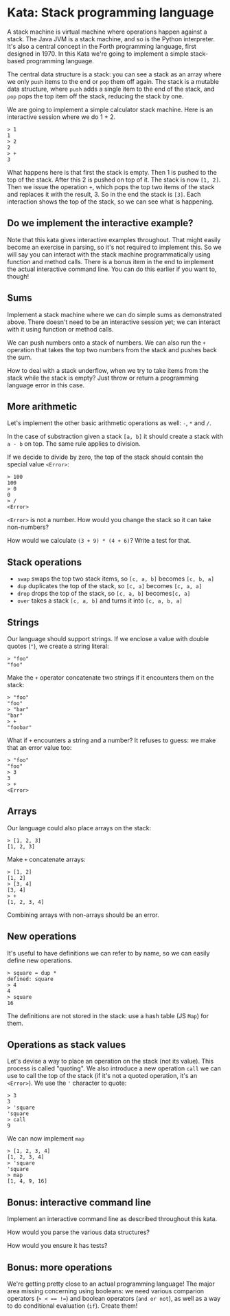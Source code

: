 # Kata: Stack programming language

A stack machine is virtual machine where operations happen against a stack. The
Java JVM is a stack machine, and so is the Python interpreter. It's also a
central concept in the Forth programming language, first designed in 1970. In
this Kata we're going to implement a simple stack-based programming language.

The central data structure is a stack: you can see a stack as an array where we
only `push` items to the end or `pop` them off again. The stack is a mutable
data structure, where `push` adds a single item to the end of the stack, and
`pop` pops the top item off the stack, reducing the stack by one.

We are going to implement a simple calculator stack machine. Here is an
interactive session where we do 1 + 2.

```
> 1
1
> 2
2
> +
3
```

What happens here is that first the stack is empty. Then 1 is pushed to the top
of the stack. After this 2 is pushed on top of it. The stack is now `[1, 2]`.
Then we issue the operation `+`, which pops the top two items of the stack and
replaces it with the result, 3. So in the end the stack is `[3]`. Each
interaction shows the top of the stack, so we can see what is happening.

## Do we implement the interactive example?

Note that this kata gives interactive examples throughout. That might easily
become an exercise in parsing, so it's not required to implement this. So we
will say you can interact with the stack machine programmatically using
function and method calls. There is a bonus item in the end to implement the
actual interactive command line. You can do this earlier if you want to,
though!

## Sums

Implement a stack machine where we can do simple sums as demonstrated above.
There doesn't need to be an interactive session yet; we can interact with it
using function or method calls.

We can push numbers onto a stack of numbers. We can also run the `+` operation
that takes the top two numbers from the stack and pushes back the sum.

How to deal with a stack underflow, when we try to take items from the stack
while the stack is empty? Just throw or return a programming language error in
this case.

## More arithmetic

Let's implement the other basic arithmetic operations as well: `-`, `*` and
`/`.

In the case of substraction given a stack `[a, b]` it should create a stack
with `a - b` on top. The same rule applies to division.

If we decide to divide by zero, the top of the stack should contain the special
value `<Error>`:

```
> 100
100
> 0
0
> /
<Error>
```

`<Error>` is not a number. How would you change the stack so it can take
non-numbers?

How would we calculate `(3 + 9) * (4 + 6)`? Write a test for that.

## Stack operations

- `swap` swaps the top two stack items, so `[c, a, b]` becomes `[c, b, a]`
- `dup` duplicates the top of the stack, so `[c, a]` becomes `[c, a, a]`
- `drop` drops the top of the stack, so `[c, a, b]` becomes`[c, a]`
- `over` takes a stack `[c, a, b]` and turns it into `[c, a, b, a]`

## Strings

Our language should support strings. If we enclose a value with double quotes
(`"`), we create a string literal:

```
> "foo"
"foo"
```

Make the `+` operator concatenate two strings if it encounters them on the
stack:

```
> "foo"
"foo"
> "bar"
"bar"
> +
"foobar"
```

What if `+` encounters a string and a number? It refuses to guess: we make that
an error value too:

```
> "foo"
"foo"
> 3
3
> +
<Error>
```

## Arrays

Our language could also place arrays on the stack:

```
> [1, 2, 3]
[1, 2, 3]
```

Make `+` concatenate arrays:

```
> [1, 2]
[1, 2]
> [3, 4]
[3, 4]
> +
[1, 2, 3, 4]
```

Combining arrays with non-arrays should be an error.

## New operations

It's useful to have definitions we can refer to by name, so we can easily
define new operations.

```
> square = dup *
defined: square
> 4
4
> square
16
```

The definitions are not stored in the stack: use a hash table (JS `Map`) for
them.

## Operations as stack values

Let's devise a way to place an operation on the stack (not its value). This
process is called "quoting". We also introduce a new operation `call` we can
use to call the top of the stack (if it's not a quoted operation, it's an
`<Error>`). We use the `'` character to quote:

```
> 3
3
> 'square
'square
> call
9
```

We can now implement `map`

```
> [1, 2, 3, 4]
[1, 2, 3, 4]
> 'square
'square
> map
[1, 4, 9, 16]
```

## Bonus: interactive command line

Implement an interactive command line as described throughout this kata.

How would you parse the various data structures?

How would you ensure it has tests?

## Bonus: more operations

We're getting pretty close to an actual programming language! The major area
missing concerning using booleans: we need various comparion operators (`> < == !=`) and boolean operators (`and or not`), as well as a way to do conditional
evaluation (`if`). Create them!

